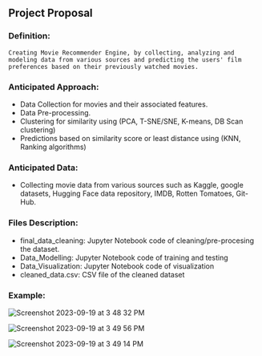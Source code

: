 ## Project Proposal

### Definition:
`Creating Movie Recommender Engine, by collecting, analyzing and modeling data from various sources and predicting the users' film preferences based on their previously watched movies.`

### Anticipated Approach:
*   Data Collection for movies and their associated features.
*   Data Pre-processing.
*   Clustering for similarity using (PCA, T-SNE/SNE, K-means, DB Scan clustering)
*   Predictions based on similarity score or least distance using (KNN, Ranking algorithms)

### Anticipated Data:
*   Collecting movie data from various sources such as Kaggle, google datasets, Hugging Face data repository, IMDB, Rotten Tomatoes, Git-Hub.

### Files Description:
*   final_data_cleaning: Jupyter Notebook code of cleaning/pre-procesing the dataset.
*   Data_Modelling: Jupyter Notebook code of training and testing
*   Data_Visualization: Jupyter Notebook code of visualization
*   cleaned_data.csv: CSV file of the cleaned dataset

### Example:
![Screenshot 2023-09-19 at 3 48 32 PM](https://github.com/vijay-kshitij/Movie_Recommendation_System/assets/51355853/f11dd393-6e04-49af-8f1d-bf45b9cfb8db)

![Screenshot 2023-09-19 at 3 49 56 PM](https://github.com/vijay-kshitij/Movie_Recommendation_System/assets/51355853/ebc95fed-48c9-4d92-8704-cfa4f6633783)

![Screenshot 2023-09-19 at 3 49 14 PM](https://github.com/vijay-kshitij/Movie_Recommendation_System/assets/51355853/80d1bac2-388e-4a4f-8db7-3be2a7f6bcdf)


